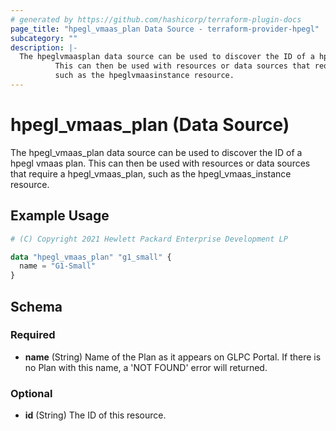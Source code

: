 ```yaml
---
# generated by https://github.com/hashicorp/terraform-plugin-docs
page_title: "hpegl_vmaas_plan Data Source - terraform-provider-hpegl"
subcategory: ""
description: |-
  The hpeglvmaasplan data source can be used to discover the ID of a hpegl vmaas plan.
          This can then be used with resources or data sources that require a hpeglvmaasplan,
          such as the hpeglvmaasinstance resource.
---
```


# hpegl_vmaas_plan (Data Source)

The hpegl_vmaas_plan data source can be used to discover the ID of a hpegl vmaas plan.
		This can then be used with resources or data sources that require a hpegl_vmaas_plan,
		such as the hpegl_vmaas_instance resource.

## Example Usage

```terraform
# (C) Copyright 2021 Hewlett Packard Enterprise Development LP

data "hpegl_vmaas_plan" "g1_small" {
  name = "G1-Small"
}
```

<!-- schema generated by tfplugindocs -->
## Schema

### Required

- **name** (String) Name of the Plan as it appears on GLPC Portal. If there is no Plan with this name, a 'NOT FOUND' error will returned.

### Optional

- **id** (String) The ID of this resource.


